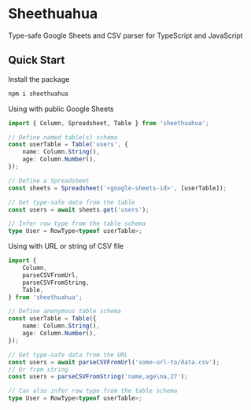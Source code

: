 # Sheethuahua

Type-safe Google Sheets and CSV parser for TypeScript and JavaScript

## Quick Start

Install the package

```bash
npm i sheethuahua
```

Using with public Google Sheets

```ts
import { Column, Spreadsheet, Table } from 'sheethuahua';

// Define named table(s) schema
const userTable = Table('users', {
	name: Column.String(),
	age: Column.Number(),
});

// Define a Spreadsheet
const sheets = Spreadsheet('<google-sheets-id>', [userTable]);

// Get type-safe data from the table
const users = await sheets.get('users');

// Infer row type from the table schema
type User = RowType<typeof userTable>;
```

Using with URL or string of CSV file

```ts
import {
	Column,
	parseCSVFromUrl,
	parseCSVFromString,
	Table,
} from 'sheethuahua';

// Define anonymous table schema
const userTable = Table({
	name: Column.String(),
	age: Column.Number(),
});

// Get type-safe data from the URL
const users = await parseCSVFromUrl('some-url-to/data.csv');
// Or from string
const users = parseCSVFromString('name,age\na,27');

// Can also infer row type from the table schema
type User = RowType<typeof userTable>;
```
